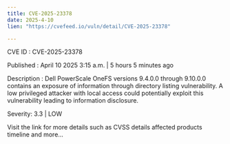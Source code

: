 ```yaml
---
title: CVE-2025-23378
date: 2025-4-10
lien: "https://cvefeed.io/vuln/detail/CVE-2025-23378"

---
```


CVE ID : CVE-2025-23378

Published :  April 10
2025
3:15 a.m. | 5 hours
5 minutes ago

Description : Dell PowerScale OneFS
versions 9.4.0.0 through 9.10.0.0
contains an exposure of information through directory listing vulnerability. A low privileged attacker with local access could potentially exploit this vulnerability
leading to information disclosure.

Severity: 3.3 | LOW

Visit the link for more details
such as CVSS details
affected products
timeline
and more...
